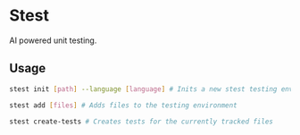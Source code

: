 # Stest

AI powered unit testing.

## Usage

```bash
stest init [path] --language [language] # Inits a new stest testing environment

stest add [files] # Adds files to the testing environment

stest create-tests # Creates tests for the currently tracked files
```

###  
